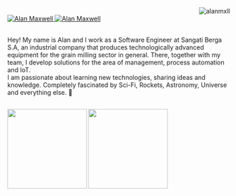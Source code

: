 <img align='right' src = "https://komarev.com/ghpvc/?username=alanmxll" alt = "alanmxll" />
<br />

<a href="https://www.linkedin.com/in/alan-maxwell/">
  <img alt="Alan Maxwell" src="https://img.shields.io/badge/-AlanMaxwell-0E76A8?style=flat&logo=Linkedin&logoColor=white" />
</a>
<a href="mailto: alanmaxwellantunes @ gmail. com">
  <img alt="Alan Maxwell" src="https://img.shields.io/badge/-alanmaxwellantunes@gmail.com-c14438?style=flat-square&logo=Gmail&logoColor=white&link=mailto:lorison.gilles@gmail.com" />
</a>

<br />
<br />
<p>
Hey! My name is Alan and I work as a Software Engineer at Sangati Berga S.A, an industrial company that produces technologically advanced equipment for the grain milling sector in general. There, together with my team, I develop solutions for the area of management, process automation and IoT. 
<br />
I am passionate about learning new technologies, sharing ideas and knowledge. Completely fascinated by Sci-Fi, Rockets, Astronomy, Universe and everything else. 🚀
<br />
<p/>

##

<div>
<a href="https://github.com/alanmxll">
<img height="180em" align="left" src="https://github-readme-stats.vercel.app/api?username=alanmxll&count_private=true&theme=monokai&show_icons=true&hide=html&role=OWNER,ORGANIZATION_MEMBER,COLLABORATOR" />
<img height="180em" align="left" src="https://github-readme-stats-one-bice.vercel.app/api/top-langs/?username=alanmxll&langs_count=6&layout=compact&count_private=true&hide=html&role=OWNER,ORGANIZATION_MEMBER,COLLABORATOR&theme=monokai" />
<div>
